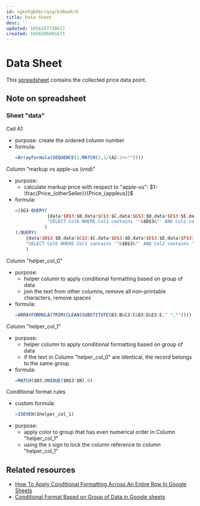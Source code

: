 ```yaml
---
id: xgkohg66bcrqsgrb36wekrk
title: Data Sheet
desc: ''
updated: 1656287738617
created: 1656286001671
---
```

# Data Sheet

This [spreadsheet](https://docs.google.com/spreadsheets/d/1OOEPLCrdq5ODI9fu4yrQKV_rqEypfsvpfNRs1FKYozU/edit?usp=sharing) contains the collected price data point.

## Note on spreadsheet

### Sheet "data"

Cell A1
- purpose: create the ordered column number
- formula: 
    ```javascript
    =ArrayFormula(SEQUENCE(1,MATCH(2,1/(A2:2<>""))))
    ```

Column "markup vs apple-us (vnd)"
- purpose:
    - calculate markup price with respect to "apple-us":
    $1-\frac{Price_{otherSeller}}{Price_{appleus}}$
- formula:
    ```javascript
    =($G3-QUERY(
                {data!$B$3:$B,data!$C$3:$C,data!$D$3:$D,data!$E$3:$E,data!$F$3:$F,data!$G$3:$G},
                "SELECT Col6 WHERE Col1 contains '"&$B$3&"' AND Col2 contains '"&$C$3&"' AND Col3 contains '"&$D$3&"' AND Col4 contains '"&$E$3&"' AND Col5 contains '"&$F$3&"'"
               )
    )/QUERY(
        {data!$B$3:$B,data!$C$3:$C,data!$D$3:$D,data!$E$3:$E,data!$F$3:$F,data!$G$3:$G},
        "SELECT Col6 WHERE Col1 contains '"&$B$3&"' AND Col2 contains '"&$C$3&"' AND Col3 contains '"&$D$3&"' AND Col4 contains '"&$E$3&"' AND Col5 contains '"&$F$3&"'"
        )
    ```

Column "helper_col_0"
- purpose: 
    - helper column to apply conditional formatting based on group of data
    - join the text from other columns, remove all non-printable characters, remove spaces
- formula:
    ```javascript
    =ARRAYFORMULA(TRIM(CLEAN(SUBSTITUTE(B3:B&C3:C&D3:D&E3:E," ",""))))
    ```

Column "helper_col_1"
- purpose:
    - helper column to apply conditional formatting based on group of data
    - if the text in Column "helper_col_0" are identical, the record belongs to the same group.
- formula:
    ```javascript
    =MATCH($N3,UNIQUE($N$3:$N),0)
    ```

Conditional format rules
- custom formula:
    ```javascript
    =ISEVEN($helper_col_1)
    ```
- purpose:
    - apply color to group that has even numerical order in Column "helper_col_1"
    - using the `$` sign to lock the column reference to column "helper_col_1"

## Related resources

- [How To Apply Conditional Formatting Across An Entire Row In Google Sheets](https://www.benlcollins.com/spreadsheets/conditional-formatting-entire-row/)
- [Conditional Format Based on Group of Data in Google sheets](https://infoinspired.com/google-docs/spreadsheet/conditional-format-based-on-group-of-data-in-google-sheets/)